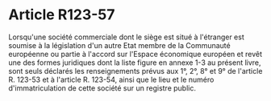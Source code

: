 # Article R123-57

Lorsqu'une société commerciale dont le siège est situé à l'étranger est soumise à la législation d'un autre Etat membre de la Communauté européenne ou partie à l'accord sur l'Espace économique européen et revêt une des formes juridiques dont la liste figure en annexe 1-3 au présent livre, sont seuls déclarés les renseignements prévus aux 1°, 2°, 8° et 9° de l'article R. 123-53 et à l'article R. 123-54, ainsi que le lieu et le numéro d'immatriculation de cette société sur un registre public.

